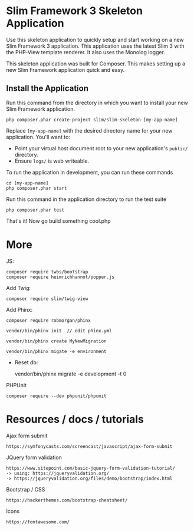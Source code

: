 # Slim Framework 3 Skeleton Application

Use this skeleton application to quickly setup and start working on a new Slim Framework 3 application. This application uses the latest Slim 3 with the PHP-View template renderer. It also uses the Monolog logger.

This skeleton application was built for Composer. This makes setting up a new Slim Framework application quick and easy.

## Install the Application

Run this command from the directory in which you want to install your new Slim Framework application.

    php composer.phar create-project slim/slim-skeleton [my-app-name]

Replace `[my-app-name]` with the desired directory name for your new application. You'll want to:

* Point your virtual host document root to your new application's `public/` directory.
* Ensure `logs/` is web writeable.

To run the application in development, you can run these commands 

	cd [my-app-name]
	php composer.phar start

Run this command in the application directory to run the test suite

	php composer.phar test

That's it! Now go build something cool.php



# More
JS:	

	composer require twbs/bootstrap
	composer require heimrichhannot/popper.js



Add Twig:

	composer require slim/twig-view
	
Add Phinx:

	composer require robmorgan/phinx
	
	vendor/bin/phinx init  // edit phinx.yml 

	vendor/bin/phinx create MyNewMigration
	
	vendor/bin/phinx migate -e environment
	
 - Reset db:

	vendor/bin/phinx migrate -e development -t 0
	
PHPUnit

	composer require --dev phpunit/phpunit	


# Resources / docs / tutorials

Ajax form submit

	https://symfonycasts.com/screencast/javascript/ajax-form-submit



JQuery form validation

	https://www.sitepoint.com/basic-jquery-form-validation-tutorial/
	-> using: https://jqueryvalidation.org/
	-> https://jqueryvalidation.org/files/demo/bootstrap/index.html

Bootstrap / CSS

	https://hackerthemes.com/bootstrap-cheatsheet/
	
Icons

	https://fontawesome.com/